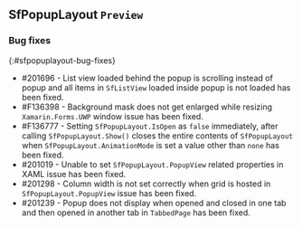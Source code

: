 ## SfPopupLayout `Preview`

### Bug fixes
{:#sfpopuplayout-bug-fixes}

* \#201696 - List view loaded behind the popup is scrolling instead of popup and all items in `SfListView` loaded inside popup is not loaded has been fixed.
* \#F136398 - Background mask does not get enlarged while resizing `Xamarin.Forms.UWP` window issue has been fixed.
* \#F136777 - Setting `SfPopupLayout.IsOpen` as `false` immediately, after calling `SfPopupLayout.Show()` closes the entire contents of `SfPopupLayout` when `SfPopupLayout.AnimationMode` is set a value other than `none` has been fixed.
* \#201019 - Unable to set `SfPopupLayout.PopupView` related properties in XAML issue has been fixed.
* \#201298 - Column width is not set correctly when grid is hosted in `SfPopupLayout.PopupView` issue has been fixed.
* \#201239 - Popup does not display when opened and closed in one tab and then opened in another tab in `TabbedPage` has been fixed.